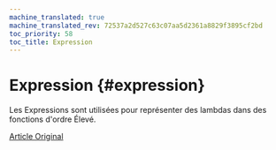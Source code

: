 ```yaml
---
machine_translated: true
machine_translated_rev: 72537a2d527c63c07aa5d2361a8829f3895cf2bd
toc_priority: 58
toc_title: Expression
---
```


# Expression {#expression}

Les Expressions sont utilisées pour représenter des lambdas dans des fonctions d'ordre Élevé.

[Article Original](https://clickhouse.tech/docs/en/data_types/special_data_types/expression/) <!--hide-->
